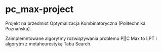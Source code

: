 ﻿# pc_max-project
Projekt na przedmiot Optymalizacja Kombinatoryczna (Politechnika Poznańska).

Zaimplemntowane algorytmy rozwiązywania problemu P||C Max to LPT i algorytm z metaheurestyką Tabu Search.
